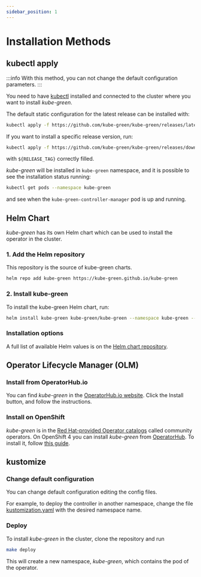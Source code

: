 ```yaml
---
sidebar_position: 1
---
```


# Installation Methods

## kubectl apply

:::info
With this method, you can not change the default configuration parameters.
:::

You need to have [kubectl](https://kubernetes.io/docs/tasks/tools/#kubectl) installed and connected to the cluster where you want to install *kube-green*.

The default static configuration for the latest release can be installed with:

```sh
kubectl apply -f https://github.com/kube-green/kube-green/releases/latest/download/kube-green.yaml
```

If you want to install a specific release version, run:

```sh
kubectl apply -f https://github.com/kube-green/kube-green/releases/download/${RELEASE_TAG}/kube-green.yaml
```

with `${RELEASE_TAG}` correctly filled.

*kube-green* will be installed in `kube-green` namespace, and it is possible to see the installation status running:

```sh
kubectl get pods --namespace kube-green
```

and see when the `kube-green-controller-manager` pod is up and running.

## Helm Chart

*kube-green* has its own Helm chart which can be used to install the operator in the cluster.

### 1. Add the Helm repository

This repository is the source of kube-green charts.

```sh
helm repo add kube-green https://kube-green.github.io/kube-green
```

### 2. Install kube-green

To install the kube-green Helm chart, run:

```sh
helm install kube-green kube-green/kube-green --namespace kube-green --create-namespace
```

### Installation options

A full list of available Helm values is on the [Helm chart repository](https://github.com/kube-green/kube-green/tree/main/charts/kube-green).

## Operator Lifecycle Manager (OLM)

### Install from OperatorHub.io

You can find *kube-green* in the [OperatorHub.io website](https://operatorhub.io/operator/kube-green). Click the Install button, and follow the instructions.

### Install on OpenShift

*kube-green* is in the [Red Hat-provided Operator catalogs](https://docs.openshift.com/container-platform/4.9/operators/understanding/olm-rh-catalogs.html) called community operators. On OpenShift 4 you can install *kube-green* from [OperatorHub](https://docs.openshift.com/container-platform/4.9/operators/understanding/olm-understanding-operatorhub.html). To install it, follow [this guide](https://docs.openshift.com/container-platform/4.9/operators/admin/olm-adding-operators-to-cluster.html).

## kustomize

### Change default configuration

You can change default configuration editing the config files.

For example, to deploy the controller in another namespace, change the file [kustomization.yaml](https://github.com/kube-green/kube-green/blob/main/config/default/kustomization.yaml#L2) with the desired namespace name.

### Deploy

To install *kube-green* in the cluster, clone the repository and run

```bash
make deploy
```

This will create a new namespace, *kube-green*, which contains the pod of the operator.
